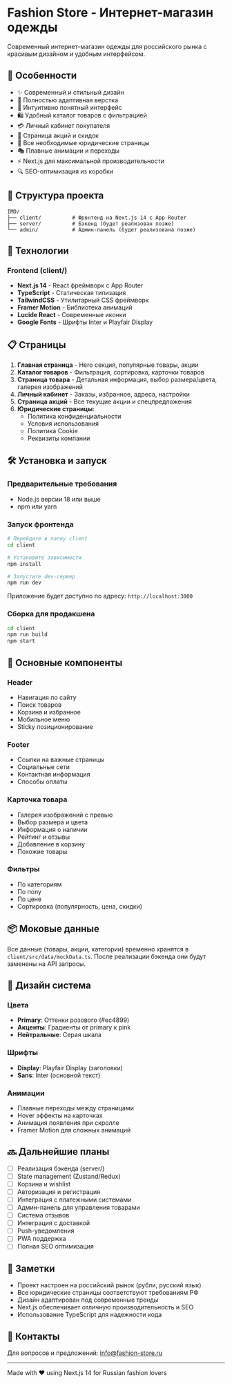 # Fashion Store - Интернет-магазин одежды

Современный интернет-магазин одежды для российского рынка с красивым дизайном и удобным интерфейсом.

## 🎨 Особенности

- ✨ Современный и стильный дизайн
- 📱 Полностью адаптивная верстка
- 🎯 Интуитивно понятный интерфейс
- 🛍️ Удобный каталог товаров с фильтрацией
- 💳 Личный кабинет покупателя
- 🎁 Страница акций и скидок
- 📄 Все необходимые юридические страницы
- 🎭 Плавные анимации и переходы
- ⚡ Next.js для максимальной производительности
- 🔍 SEO-оптимизация из коробки

## 📁 Структура проекта

```
IMD/
├── client/          # Фронтенд на Next.js 14 с App Router
├── server/          # Бэкенд (будет реализован позже)
└── admin/           # Админ-панель (будет реализована позже)
```

## 🚀 Технологии

### Frontend (client/)
- **Next.js 14** - React фреймворк с App Router
- **TypeScript** - Статическая типизация
- **TailwindCSS** - Утилитарный CSS фреймворк
- **Framer Motion** - Библиотека анимаций
- **Lucide React** - Современные иконки
- **Google Fonts** - Шрифты Inter и Playfair Display

## 📋 Страницы

1. **Главная страница** - Hero секция, популярные товары, акции
2. **Каталог товаров** - Фильтрация, сортировка, карточки товаров
3. **Страница товара** - Детальная информация, выбор размера/цвета, галерея изображений
4. **Личный кабинет** - Заказы, избранное, адреса, настройки
5. **Страница акций** - Все текущие акции и спецпредложения
6. **Юридические страницы**:
   - Политика конфиденциальности
   - Условия использования
   - Политика Cookie
   - Реквизиты компании

## 🛠️ Установка и запуск

### Предварительные требования

- Node.js версии 18 или выше
- npm или yarn

### Запуск фронтенда

```bash
# Перейдите в папку client
cd client

# Установите зависимости
npm install

# Запустите dev-сервер
npm run dev
```

Приложение будет доступно по адресу: `http://localhost:3000`

### Сборка для продакшена

```bash
cd client
npm run build
npm start
```

## 🎯 Основные компоненты

### Header
- Навигация по сайту
- Поиск товаров
- Корзина и избранное
- Мобильное меню
- Sticky позиционирование

### Footer
- Ссылки на важные страницы
- Социальные сети
- Контактная информация
- Способы оплаты

### Карточка товара
- Галерея изображений с превью
- Выбор размера и цвета
- Информация о наличии
- Рейтинг и отзывы
- Добавление в корзину
- Похожие товары

### Фильтры
- По категориям
- По полу
- По цене
- Сортировка (популярность, цена, скидки)

## 📦 Моковые данные

Все данные (товары, акции, категории) временно хранятся в `client/src/data/mockData.ts`. 
После реализации бэкенда они будут заменены на API запросы.

## 🎨 Дизайн система

### Цвета
- **Primary**: Оттенки розового (#ec4899)
- **Акценты**: Градиенты от primary к pink
- **Нейтральные**: Серая шкала

### Шрифты
- **Display**: Playfair Display (заголовки)
- **Sans**: Inter (основной текст)

### Анимации
- Плавные переходы между страницами
- Hover эффекты на карточках
- Анимация появления при скролле
- Framer Motion для сложных анимаций

## 🔜 Дальнейшие планы

- [ ] Реализация бэкенда (server/)
- [ ] State management (Zustand/Redux)
- [ ] Корзина и wishlist
- [ ] Авторизация и регистрация
- [ ] Интеграция с платежными системами
- [ ] Админ-панель для управления товарами
- [ ] Система отзывов
- [ ] Интеграция с доставкой
- [ ] Push-уведомления
- [ ] PWA поддержка
- [ ] Полная SEO оптимизация

## 📝 Заметки

- Проект настроен на российский рынок (рубли, русский язык)
- Все юридические страницы соответствуют требованиям РФ
- Дизайн адаптирован под современные тренды
- Next.js обеспечивает отличную производительность и SEO
- Использование TypeScript для надежности кода

## 🤝 Контакты

Для вопросов и предложений: info@fashion-store.ru

---

Made with ❤️ using Next.js 14 for Russian fashion lovers
